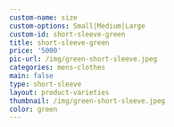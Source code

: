 ```yaml
---
custom-name: size
custom-options: Small|Medium|Large
custom-id: short-sleeve-green
title: short-sleeve-green
price: '5000'
pic-url: /img/green-short-sleeve.jpeg
categories: mens-clothes
main: false
type: short-sleeve
layout: product-varieties
thumbnail: /img/green-short-sleeve.jpeg
color: green
---
```

